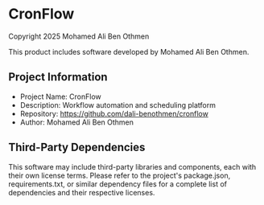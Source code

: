 # CronFlow

Copyright 2025 Mohamed Ali Ben Othmen

This product includes software developed by Mohamed Ali Ben Othmen.

## Project Information

- Project Name: CronFlow
- Description: Workflow automation and scheduling platform
- Repository: https://github.com/dali-benothmen/cronflow
- Author: Mohamed Ali Ben Othmen

## Third-Party Dependencies

This software may include third-party libraries and components, each with their own license terms. Please refer to the project's package.json, requirements.txt, or similar dependency files for a complete list of dependencies and their respective licenses.
